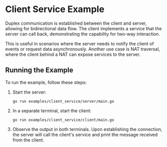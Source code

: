 Client Service Example
======================

Duplex communication is established between the client and server, allowing for bidirectional data flow. The client implements a service that the server can call back, demonstrating the capability for two-way interaction.

This is useful in scenarios where the server needs to notify the client of events or request data asynchronously. Another use case is NAT traversal, where the client behind a NAT can expose services to the server.

Running the Example
-------------------

To run the example, follow these steps:

1. Start the server:
   ```
   go run examples/client_service/server/main.go
   ```

2. In a separate terminal, start the client:
   ```
   go run examples/client_service/client/main.go
   ```

3. Observe the output in both terminals. Upon establishing the connection, the server will call the client's service and print the message received from the client.

